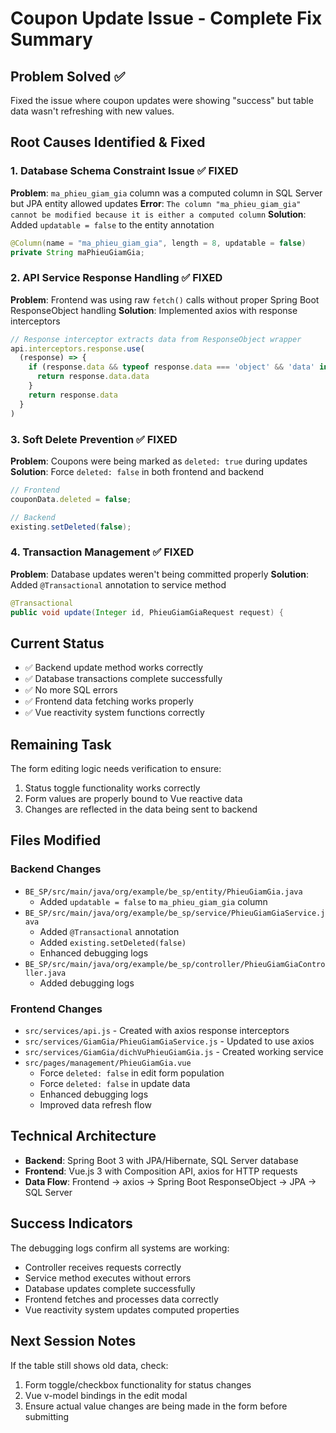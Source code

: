# Coupon Update Issue - Complete Fix Summary

## Problem Solved ✅
Fixed the issue where coupon updates were showing "success" but table data wasn't refreshing with new values.

## Root Causes Identified & Fixed

### 1. Database Schema Constraint Issue ✅ FIXED
**Problem**: `ma_phieu_giam_gia` column was a computed column in SQL Server but JPA entity allowed updates
**Error**: `The column "ma_phieu_giam_gia" cannot be modified because it is either a computed column`
**Solution**: Added `updatable = false` to the entity annotation
```java
@Column(name = "ma_phieu_giam_gia", length = 8, updatable = false)
private String maPhieuGiamGia;
```

### 2. API Service Response Handling ✅ FIXED
**Problem**: Frontend was using raw `fetch()` calls without proper Spring Boot ResponseObject handling
**Solution**: Implemented axios with response interceptors
```javascript
// Response interceptor extracts data from ResponseObject wrapper
api.interceptors.response.use(
  (response) => {
    if (response.data && typeof response.data === 'object' && 'data' in response.data) {
      return response.data.data
    }
    return response.data
  }
)
```

### 3. Soft Delete Prevention ✅ FIXED
**Problem**: Coupons were being marked as `deleted: true` during updates
**Solution**: Force `deleted: false` in both frontend and backend
```javascript
// Frontend
couponData.deleted = false;
```
```java
// Backend
existing.setDeleted(false);
```

### 4. Transaction Management ✅ FIXED
**Problem**: Database updates weren't being committed properly
**Solution**: Added `@Transactional` annotation to service method
```java
@Transactional
public void update(Integer id, PhieuGiamGiaRequest request) {
```

## Current Status
- ✅ Backend update method works correctly
- ✅ Database transactions complete successfully  
- ✅ No more SQL errors
- ✅ Frontend data fetching works properly
- ✅ Vue reactivity system functions correctly

## Remaining Task
The form editing logic needs verification to ensure:
1. Status toggle functionality works correctly
2. Form values are properly bound to Vue reactive data
3. Changes are reflected in the data being sent to backend

## Files Modified

### Backend Changes
- `BE_SP/src/main/java/org/example/be_sp/entity/PhieuGiamGia.java`
  - Added `updatable = false` to `ma_phieu_giam_gia` column
- `BE_SP/src/main/java/org/example/be_sp/service/PhieuGiamGiaService.java`
  - Added `@Transactional` annotation
  - Added `existing.setDeleted(false)` 
  - Enhanced debugging logs
- `BE_SP/src/main/java/org/example/be_sp/controller/PhieuGiamGiaController.java`
  - Added debugging logs

### Frontend Changes  
- `src/services/api.js` - Created with axios response interceptors
- `src/services/GiamGia/PhieuGiamGiaService.js` - Updated to use axios
- `src/services/GiamGia/dichVuPhieuGiamGia.js` - Created working service
- `src/pages/management/PhieuGiamGia.vue`
  - Force `deleted: false` in edit form population
  - Force `deleted: false` in update data
  - Enhanced debugging logs
  - Improved data refresh flow

## Technical Architecture
- **Backend**: Spring Boot 3 with JPA/Hibernate, SQL Server database
- **Frontend**: Vue.js 3 with Composition API, axios for HTTP requests  
- **Data Flow**: Frontend → axios → Spring Boot ResponseObject → JPA → SQL Server

## Success Indicators
The debugging logs confirm all systems are working:
- Controller receives requests correctly
- Service method executes without errors
- Database updates complete successfully
- Frontend fetches and processes data correctly
- Vue reactivity system updates computed properties

## Next Session Notes
If the table still shows old data, check:
1. Form toggle/checkbox functionality for status changes
2. Vue v-model bindings in the edit modal
3. Ensure actual value changes are being made in the form before submitting
